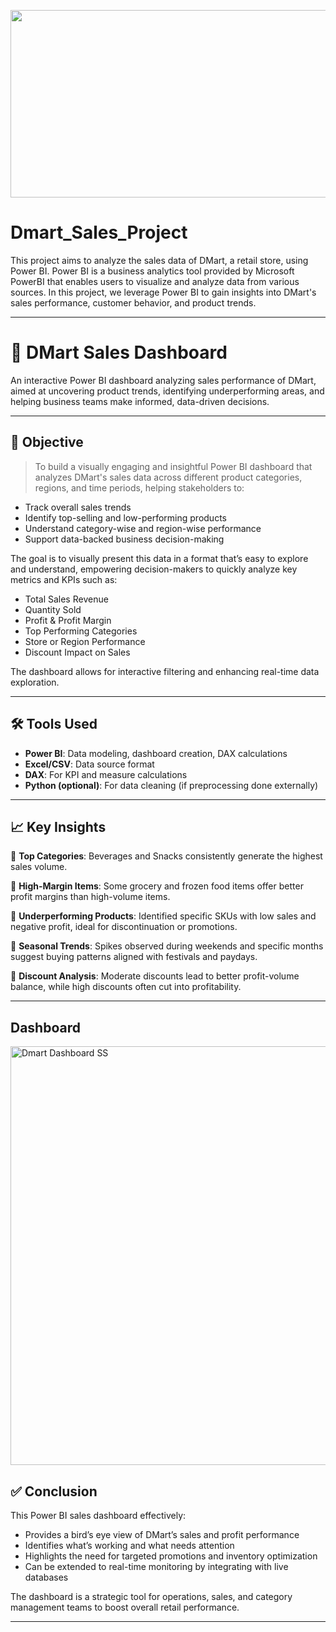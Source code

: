 <p align="center">
  <img width="600" height="300" src="https://user-images.githubusercontent.com/74038190/212749726-d36b8253-74bb-4509-870d-e29ed3b8ff4a.gif">
</p>

# Dmart_Sales_Project
This project aims to analyze the sales data of DMart, a retail store, using Power BI. Power BI is a business analytics tool provided by Microsoft PowerBI that enables users to visualize and analyze data from various sources. In this project, we leverage Power BI to gain insights into DMart's sales performance, customer behavior, and product trends.

---

# 🛒 DMart Sales Dashboard

An interactive Power BI dashboard analyzing sales performance of DMart, aimed at uncovering product trends, identifying underperforming areas, and helping business teams make informed, data-driven decisions.

---

## 📌 Objective

> To build a visually engaging and insightful Power BI dashboard that analyzes DMart's sales data across different product categories, regions, and time periods, helping stakeholders to:
- Track overall sales trends
- Identify top-selling and low-performing products
- Understand category-wise and region-wise performance
- Support data-backed business decision-making

The goal is to visually present this data in a format that’s easy to explore and understand, empowering decision-makers to quickly analyze key metrics and KPIs such as:
- Total Sales Revenue
- Quantity Sold
- Profit & Profit Margin
- Top Performing Categories
- Store or Region Performance
- Discount Impact on Sales

The dashboard allows for interactive filtering and enhancing real-time data exploration.

---

## 🛠️ Tools Used

- **Power BI**: Data modeling, dashboard creation, DAX calculations
- **Excel/CSV**: Data source format
- **DAX**: For KPI and measure calculations
- **Python (optional)**: For data cleaning (if preprocessing done externally)

---

## 📈 Key Insights

🔹 **Top Categories**: Beverages and Snacks consistently generate the highest sales volume.

🔹 **High-Margin Items**: Some grocery and frozen food items offer better profit margins than high-volume items.

🔹 **Underperforming Products**: Identified specific SKUs with low sales and negative profit, ideal for discontinuation or promotions.

🔹 **Seasonal Trends**: Spikes observed during weekends and specific months suggest buying patterns aligned with festivals and paydays.

🔹 **Discount Analysis**: Moderate discounts lead to better profit-volume balance, while high discounts often cut into profitability.

---

## Dashboard

<img width="1161" height="670" alt="Dmart Dashboard SS" src="https://github.com/user-attachments/assets/798d034e-fc06-481c-a4d7-a60a1d0797e8" />


## ✅ Conclusion

This Power BI sales dashboard effectively:
- Provides a bird’s eye view of DMart’s sales and profit performance
- Identifies what’s working and what needs attention
- Highlights the need for targeted promotions and inventory optimization
- Can be extended to real-time monitoring by integrating with live databases

The dashboard is a strategic tool for operations, sales, and category management teams to boost overall retail performance.

---
